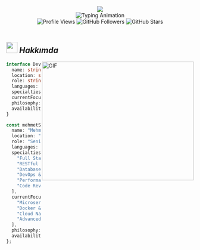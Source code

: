<div align="center">
  <img src="https://capsule-render.vercel.app/api?type=waving&color=gradient&customColorList=6,11,20&height=180&section=header&text=Mehmet%20Salih%20Yaldız&fontSize=42&fontColor=fff&animation=twinkling&fontAlignY=32&desc=Senior%20Full%20Stack%20Developer%20%7C%20Problem%20Solver%20%7C%20Tech%20Enthusiast&descAlignY=55&descSize=16" />
</div>

<div align="center">
  <img src="https://readme-typing-svg.herokuapp.com?font=JetBrains+Mono&weight=600&size=28&duration=3000&pause=1000&color=58A6FF&center=true&vCenter=true&multiline=true&width=800&height=100&lines=🚀+Senior+Full+Stack+Developer;💡+Problem+Solver+%26+Code+Architect;🌍+Building+Digital+Solutions+from+Turkey;🔥+Passionate+about+Clean+Code+%26+Innovation" alt="Typing Animation" />
</div>

<div align="center">
  <img src="https://komarev.com/ghpvc/?username=mehmetsalihyaldiz&label=Profile%20Views&color=58A6FF&style=for-the-badge" alt="Profile Views" />
  <img src="https://img.shields.io/github/followers/mehmetsalihyaldiz?label=Followers&style=for-the-badge&color=58A6FF&labelColor=1c1917" alt="GitHub Followers" />
  <img src="https://img.shields.io/github/stars/mehmetsalihyaldiz?label=Total%20Stars&style=for-the-badge&color=ffd700&labelColor=1c1917" alt="GitHub Stars" />
</div>

<br>

## <img src="https://media.giphy.com/media/ObNTw8Uzwy6KQ/giphy.gif" width="30px">&nbsp;***Hakkımda***

<img align="right" alt="GIF" src="https://raw.githubusercontent.com/abhisheknaiidu/abhisheknaiidu/master/code.gif" width="408" height="318" />

```typescript
interface Developer {
  name: string;
  location: string;
  role: string;
  languages: string[];
  specialties: string[];
  currentFocus: string[];
  philosophy: string;
  availability: string;
}

const mehmetSalih: Developer = {
  name: "Mehmet Salih Yaldız",
  location: "Konya, Türkiye 🇹🇷",
  role: "Senior Full Stack Developer",
  languages: ["Turkish (Native)", "English (Advanced)"],
  specialties: [
    "Full Stack Web Development",
    "RESTful API Design & Development", 
    "Database Architecture & Optimization",
    "DevOps & Container Technologies",
    "Performance Optimization",
    "Code Review & Mentoring"
  ],
  currentFocus: [
    "Microservices Architecture",
    "Docker & Kubernetes Mastery",
    "Cloud Native Applications",
    "Advanced React Patterns"
  ],
  philosophy: "Clean code is not written by following rules. Clean code is written by 'clean' developers.",
  availability: "Open for freelance & collaboration 🟢"
};
```
